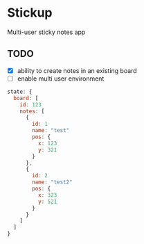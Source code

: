 # Stickup

Multi-user sticky notes app

## TODO
- [x] ability to create notes in an existing board
- [ ] enable multi user environment

```JavaScript
state: {
  board: [
    id: 123
    notes: [
      {
        id: 1
        name: "test"
        pos: {
          x: 123
          y: 321
        }
      },
      {
        id: 2
        name: "test2"
        pos: {
          x: 323
          y: 521
        }
      }
    ]
  ]
}
```